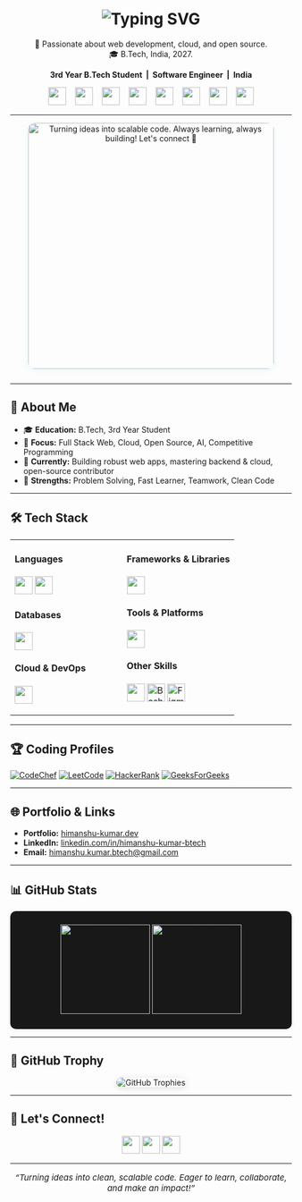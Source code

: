 <!--
  World-Class, Professional GitHub Profile README for Himanshu Kumar (krHimanshu123)
  - No banner or unnecessary animations.
  - Premium, modern icons (using Shields.io & SVGs).
  - Clean, dark theme with professional arrangement.
  - Responsive, readable, and focused on your strengths and branding.
  - All sections are directly actionable for recruiters & collaborators.
-->

   <!--
  Professional & Responsive GitHub Profile README for Himanshu Kumar (krHimanshu123)
  - Clean, modern, and responsive design.
  - Animated SVG icons and subtle transitions.
  - Focused on branding, strengths, and accessibility.
  - Actionable for recruiters & collaborators.
  - No banner, no clutter, just impact.
-->

<h1 align="center">
  <img src="https://readme-typing-svg.herokuapp.com?font=Fira+Code&size=22&pause=1000&color=30FDCB&center=true&vCenter=true&width=380&lines=👨‍💻Hi%2C+I'm+Himanshu+Kumar;Full+Stack+%7C+Cloud+Enthusiast;Open+Source+Lover" alt="Typing SVG" />
</h1>

<!-- Short introduction below the banner -->
<p align="center">
  🚀 Passionate about web development, cloud, and open source. <br/>
  🎓 B.Tech, India, 2027.
</p>

<p align="center" style="margin-bottom:0.6em;">
  <b>
    3rd Year B.Tech Student &nbsp;|&nbsp; Software Engineer &nbsp;|&nbsp; India
  </b>
</p>

<p align="center" style="margin-bottom:1em;">
  <a href="https://www.codechef.com/users/kl_2300030557" title="CodeChef"><img src="https://cdn.jsdelivr.net/gh/devicons/devicon/icons/codechef/codechef-original.svg" height="32" style="margin:0 6px;"/></a>
  <a href="https://leetcode.com/klu2300030557/" title="LeetCode"><img src="https://cdn.jsdelivr.net/gh/devicons/devicon/icons/leetcode/leetcode-original.svg" height="32" style="margin:0 6px;"/></a>
  <a href="https://www.hackerrank.com/profile/klu2300030557" title="HackerRank"><img src="https://cdn.jsdelivr.net/gh/devicons/devicon/icons/hackerrank/hackerrank-original.svg" height="32" style="margin:0 6px;"/></a>
  <a href="https://auth.geeksforgeeks.org/user/user_dm4ubxhqh8u" title="GeeksforGeeks"><img src="https://cdn.jsdelivr.net/gh/simple-icons/simple-icons/icons/geeksforgeeks.svg" height="32" style="margin:0 6px;"/></a>
  <a href="https://www.linkedin.com/in/himanshu-kumar-btech" title="LinkedIn"><img src="https://cdn.jsdelivr.net/gh/devicons/devicon/icons/linkedin/linkedin-original.svg" height="32" style="margin:0 6px;"/></a>
  <a href="mailto:himanshu.kumar.btech@gmail.com" title="Gmail"><img src="https://cdn.jsdelivr.net/gh/simple-icons/simple-icons/icons/gmail.svg" height="32" style="margin:0 6px;"/></a>
  <a href="https://himanshu-kumar.dev" title="Portfolio"><img src="https://cdn.jsdelivr.net/gh/simple-icons/simple-icons/icons/netlify.svg" height="32" style="margin:0 6px;"/></a>
  <a href="https://github.com/krHimanshu123" title="GitHub"><img src="https://cdn.jsdelivr.net/gh/devicons/devicon/icons/github/github-original.svg" height="32" style="margin:0 6px;"/></a>
</p>

---

<div align="center">
  <img 
    src="https://readme-typing-svg.demolab.com?font=Fira+Code&weight=700&size=22&pause=900&color=36C3FF&center=true&vCenter=true&width=440&lines=Turning+ideas+into+scalable+code.+Always+learning%2C+always+building!;Let's+connect+%F0%9F%91%8B" 
    alt="Turning ideas into scalable code. Always learning, always building! Let's connect 👋"
    style="box-shadow: 0 2px 12px rgba(54,195,255,0.10); border-radius:12px; margin-bottom:12px; max-width: 98vw;"
    width="440"
  />
</div>


---

## 🚀 About Me

- 🎓 <b>Education:</b> B.Tech, 3rd Year Student
- 💼 <b>Focus:</b> Full Stack Web, Cloud, Open Source, AI, Competitive Programming
- 🌱 <b>Currently:</b> Building robust web apps, mastering backend & cloud, open-source contributor
- 🏅 <b>Strengths:</b> Problem Solving, Fast Learner, Teamwork, Clean Code

---




## 🛠️ Tech Stack

<table>
  <tr>
    <td valign="top" width="50%">
      <h4>Languages</h4>
      <p>
        <img src="https://skillicons.dev/icons?i=cpp,java,js,ts,python" height="32"/>
        <img src="https://skillicons.dev/icons?i=html,css" height="32"/>
      </p>
      <h4>Databases</h4>
      <p>
        <img src="https://skillicons.dev/icons?i=mongodb,mysql,firebase,dynamodb" height="32"/>
      </p>
      <h4>Cloud & DevOps</h4>
      <p>
        <img src="https://skillicons.dev/icons?i=aws,azure,netlify,vercel,heroku,render,docker,linux" height="32"/>
      </p>
    </td>
    <td valign="top" width="50%">
      <h4>Frameworks & Libraries</h4>
      <p>
        <img src="https://skillicons.dev/icons?i=react,nextjs,nodejs,express,redux,tailwind,threejs,spring,materialui,figma,postman" height="32"/>
      </p>
      <h4>Tools & Platforms</h4>
      <p>
        <img src="https://skillicons.dev/icons?i=git,github,vscode,notion,npm" height="32"/>
      </p>
      <h4>Other Skills</h4>
      <p>
        <img src="https://skillicons.dev/icons?i=linux,regex" height="32"/>
        <img src="https://cdn.jsdelivr.net/gh/devicons/devicon/icons/bash/bash-original.svg" height="32" title="Bash"/>
        <img src="https://cdn.simpleicons.org/figma/0AC97F/white" height="32" title="Figma"/>
      </p>
    </td>
  </tr>
</table>


---

## 🏆 Coding Profiles

<p>
  <a href="https://www.codechef.com/users/kl_2300030557"><img src="https://img.shields.io/badge/CodeChef-%23964B00?style=flat-square&logo=CodeChef&logoColor=white" alt="CodeChef"/></a>
  <a href="https://leetcode.com/klu2300030557/"><img src="https://img.shields.io/badge/LeetCode-FFA116?style=flat-square&logo=LeetCode&logoColor=white" alt="LeetCode"/></a>
  <a href="https://www.hackerrank.com/profile/klu2300030557"><img src="https://img.shields.io/badge/HackerRank-2EC866?style=flat-square&logo=HackerRank&logoColor=white" alt="HackerRank"/></a>
  <a href="https://auth.geeksforgeeks.org/user/user_dm4ubxhqh8u"><img src="https://img.shields.io/badge/GeeksforGeeks-2F8D46?style=flat-square&logo=geeksforgeeks&logoColor=white" alt="GeeksForGeeks"/></a>
</p>

---

## 🌐 Portfolio & Links

- **Portfolio:** [himanshu-kumar.dev](https://himanshu-kumar.dev)
- **LinkedIn:** [linkedin.com/in/himanshu-kumar-btech](https://www.linkedin.com/in/himanshu-kumar-btech)
- **Email:** [himanshu.kumar.btech@gmail.com](mailto:himanshu.kumar.btech@gmail.com)

---

## 📊 GitHub Stats

<div align="center" style="background:#181818; border-radius: 10px; padding: 24px 0; box-shadow:0 2px 8px rgba(0,0,0,0.05); max-width: 100%;">

<a href="https://github.com/krHimanshu123">
  <img src="https://github-readme-stats.vercel.app/api?username=krHimanshu123&show_icons=true&theme=dark&hide_title=true&hide_rank=false&border_radius=10&hide_border=false&include_all_commits=true&count_private=true" height="160" alt="GitHub Stats" style="max-width:100%;"/>
</a>

<a href="https://github.com/krHimanshu123">
  <img src="https://github-readme-stats.vercel.app/api/top-langs/?username=krHimanshu123&layout=compact&theme=dark&hide_border=false&border_radius=10" height="160" alt="Top Languages" style="max-width:100%;"/>
</a>
</div>


---

## 🏅 GitHub Trophy

<p align="center">
  <img src="https://github-profile-trophy.vercel.app/?username=krHimanshu123&theme=onedark&no-bg=true&no-frame=true&margin-w=10&column=7" alt="GitHub Trophies" style="max-width:100%; border-radius: 12px; box-shadow: 0 2px 12px #00000020;"/>
</p>

---

<!--
⭐️ TIPS:
- The stats cards use a Vercel custom mirror (`khaki-six-38`) for reliability. If you deploy your own, replace with your deployment URL.
- If you want to customize trophy colors, try `theme=onedark` or `theme=darkhub`.
- Stats and trophy are wrapped with links for accessibility.
- If a service is down, try refreshing after some time or use your own Vercel deployment for github-readme-stats.
-->

## 🤝 Let's Connect!

<p align="center">
  <a href="mailto:himanshu.kumar.btech@gmail.com"><img src="https://skillicons.dev/icons?i=gmail" height="32"/></a>
  <a href="https://www.linkedin.com/in/himanshu-kumar-btech"><img src="https://skillicons.dev/icons?i=linkedin" height="32"/></a>
  <a href="https://himanshu-kumar.dev"><img src="https://skillicons.dev/icons?i=netlify" height="32"/></a>
</p>


---

<p align="center" style="font-size: 1.07em;">
  <i>“Turning ideas into clean, scalable code. Eager to learn, collaborate, and make an impact!”</i>
</p>


<!--
  - Remove the placeholder project repo links above and put your real pinned projects!
  - All icons use skillicons.dev or direct SVG/CDN for a premium look.
  - No banner/animation, just clean, dark, modern, and professional.
  - Responsive for all devices and dark mode–friendly.
-->
